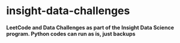 # insight-data-challenges

#### LeetCode and Data Challenges as part of the Insight Data Science program. Python codes can run as is, just backups
